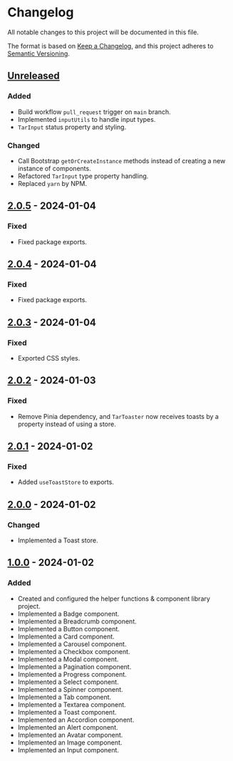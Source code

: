 # Changelog

All notable changes to this project will be documented in this file.

The format is based on [Keep a Changelog](https://keepachangelog.com/en/1.0.0/),
and this project adheres to [Semantic Versioning](https://semver.org/spec/v2.0.0.html).

## [Unreleased]

### Added

- Build workflow `pull_request` trigger on `main` branch.
- Implemented `inputUtils` to handle input types.
- `TarInput` status property and styling.

### Changed

- Call Bootstrap `getOrCreateInstance` methods instead of creating a new instance of components.
- Refactored `TarInput` type property handling.
- Replaced `yarn` by NPM.

## [2.0.5] - 2024-01-04

### Fixed

- Fixed package exports.

## [2.0.4] - 2024-01-04

### Fixed

- Fixed package exports.

## [2.0.3] - 2024-01-04

### Fixed

- Exported CSS styles.

## [2.0.2] - 2024-01-03

### Fixed

- Remove Pinia dependency, and `TarToaster` now receives toasts by a property instead of using a store.

## [2.0.1] - 2024-01-02

### Fixed

- Added `useToastStore` to exports.

## [2.0.0] - 2024-01-02

### Changed

- Implemented a Toast store.

## [1.0.0] - 2024-01-02

### Added

- Created and configured the helper functions & component library project.
- Implemented a Badge component.
- Implemented a Breadcrumb component.
- Implemented a Button component.
- Implemented a Card component.
- Implemented a Carousel component.
- Implemented a Checkbox component.
- Implemented a Modal component.
- Implemented a Pagination component.
- Implemented a Progress component.
- Implemented a Select component.
- Implemented a Spinner component.
- Implemented a Tab component.
- Implemented a Textarea component.
- Implemented a Toast component.
- Implemented an Accordion component.
- Implemented an Alert component.
- Implemented an Avatar component.
- Implemented an Image component.
- Implemented an Input component.

[unreleased]: https://github.com/Logitar/Vue3Ui/compare/v2.0.5...HEAD
[2.0.5]: https://github.com/Logitar/Vue3Ui/compare/v2.0.4...v2.0.5
[2.0.4]: https://github.com/Logitar/Vue3Ui/compare/v2.0.3...v2.0.4
[2.0.3]: https://github.com/Logitar/Vue3Ui/compare/v2.0.2...v2.0.3
[2.0.2]: https://github.com/Logitar/Vue3Ui/compare/v2.0.1...v2.0.2
[2.0.1]: https://github.com/Logitar/Vue3Ui/compare/v2.0.0...v2.0.1
[2.0.0]: https://github.com/Logitar/Vue3Ui/compare/v1.0.0...v2.0.0
[1.0.0]: https://github.com/Logitar/Vue3Ui/releases/tag/v1.0.0
